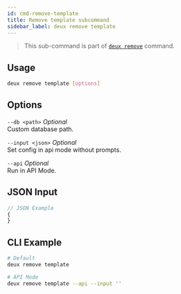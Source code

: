 ```yaml
---
id: cmd-remove-template
title: Remove template subcommand
sidebar_label: deux remove template
---
```


> This sub-command is part of [`deux remove`](cmd-remove.html) command.

## Usage
```bash
deux remove template [options]
```

## Options
`--db <path>` *Optional*  
Custom database path.

`--input <json>` *Optional*  
Set config in api mode without prompts.

`--api` *Optional*  
Run in API Mode.

## JSON Input
```javascript 
// JSON Example
{
}
```

## CLI Example
```bash
# Default
deux remove template

# API Mode
deux remove template --api --input ''
```
